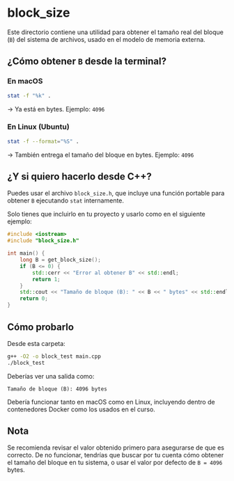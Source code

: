 # block_size

Este directorio contiene una utilidad para obtener el tamaño real del bloque (`B`) del sistema de archivos, usado en el modelo de memoria externa.

## ¿Cómo obtener `B` desde la terminal?

### En macOS

```bash
stat -f "%k" .
```

→ Ya está en bytes. Ejemplo: `4096`

### En Linux (Ubuntu)

```bash
stat -f --format="%S" .
```

→ También entrega el tamaño del bloque en bytes. Ejemplo: `4096`

## ¿Y si quiero hacerlo desde C++?

Puedes usar el archivo `block_size.h`, que incluye una función portable para obtener `B` ejecutando `stat` internamente.

Solo tienes que incluirlo en tu proyecto y usarlo como en el siguiente ejemplo:

```cpp
#include <iostream>
#include "block_size.h"

int main() {
    long B = get_block_size();
    if (B <= 0) {
        std::cerr << "Error al obtener B" << std::endl;
        return 1;
    }
    std::cout << "Tamaño de bloque (B): " << B << " bytes" << std::endl;
    return 0;
}
```

## Cómo probarlo

Desde esta carpeta:

```bash
g++ -O2 -o block_test main.cpp
./block_test
```

Deberías ver una salida como:

```
Tamaño de bloque (B): 4096 bytes
```

Debería funcionar tanto en macOS como en Linux, incluyendo dentro de contenedores Docker como los usados en el curso.

## Nota

Se recomienda revisar el valor obtenido primero para asegurarse de que es correcto. De no funcionar, tendrías que buscar por tu cuenta cómo obtener el tamaño del bloque en tu sistema, o usar el valor por defecto de `B = 4096` bytes.
